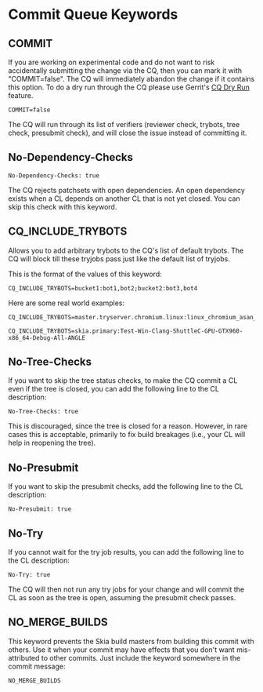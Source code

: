 Commit Queue Keywords
=====================

COMMIT
------

If you are working on experimental code and do not want to risk accidentally
submitting the change via the CQ, then you can mark it with "COMMIT=false".
The CQ will immediately abandon the change if it contains this option.
To do a dry run through the CQ please use Gerrit's [CQ Dry Run](https://groups.google.com/a/chromium.org/forum/#!topic/chromium-dev/G5-X0_tfmok) feature.

    COMMIT=false

The CQ will run through its list of verifiers (reviewer check, trybots, tree check,
presubmit check), and will close the issue instead of committing it.

No-Dependency-Checks
--------------------

    No-Dependency-Checks: true

The CQ rejects patchsets with open dependencies. An open dependency exists when a CL
depends on another CL that is not yet closed. You can skip this check with this keyword.

CQ_INCLUDE_TRYBOTS
------------------

Allows you to add arbitrary trybots to the CQ's list of default trybots.
The CQ will block till these tryjobs pass just like the default list of tryjobs.

This is the format of the values of this keyword:

    CQ_INCLUDE_TRYBOTS=bucket1:bot1,bot2;bucket2:bot3,bot4

Here are some real world examples:

    CQ_INCLUDE_TRYBOTS=master.tryserver.chromium.linux:linux_chromium_asan_rel_ng

    CQ_INCLUDE_TRYBOTS=skia.primary:Test-Win-Clang-ShuttleC-GPU-GTX960-x86_64-Debug-All-ANGLE


No-Tree-Checks
--------------

If you want to skip the tree status checks, to make the CQ commit a CL even if the tree is closed,
you can add the following line to the CL description:

    No-Tree-Checks: true

This is discouraged, since the tree is closed for a reason. However, in rare cases this is acceptable,
primarily to fix build breakages (i.e., your CL will help in reopening the tree).

No-Presubmit
------------

If you want to skip the presubmit checks, add the following line to the CL description:

    No-Presubmit: true

No-Try
------

If you cannot wait for the try job results, you can add the following line to the CL description:

    No-Try: true

The CQ will then not run any try jobs for your change and will commit the CL as soon as the tree is open, assuming the presubmit check passes.

NO_MERGE_BUILDS
---------------

This keyword prevents the Skia build masters from building this commit with others. Use it when your
commit may have effects that you don't want mis-attributed to other commits. Just include the keyword
somewhere in the commit message:

    NO_MERGE_BUILDS
